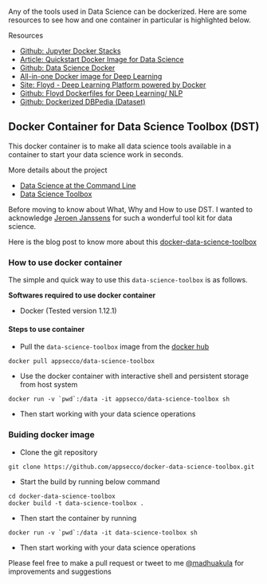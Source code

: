 Any of the tools used in Data Science can be dockerized. Here are some resources to see how and one container in particular is highlighted below. 

Resources
- [Github: Jupyter Docker Stacks](https://github.com/jupyter/docker-stacks)
- [Article: Quickstart Docker Image for Data Science](https://medium.com/towards-data-science/my-quick-start-docker-image-for-data-science-6bffb5dbac31)
- [Github: Data Science Docker](https://github.com/Btibert3/datasci-docker)
- [All-in-one Docker image for Deep Learning](https://github.com/floydhub/dl-docker)
- [Site: Floyd - Deep Learning Platform powered by Docker](https://www.floydhub.com/)
- [Github: Floyd Dockerfiles for Deep Learning/ NLP](https://github.com/floydhub/dockerfiles)
- [Github: Dockerized DBPedia (Dataset)](https://github.com/dbpedia/Dockerized-DBpedia)

## Docker Container for Data Science Toolbox (DST)

This docker container is to make all data science tools available in a container to start your data science work in seconds.

More details about the project

- [Data Science at the Command Line](http://datascienceatthecommandline.com)
- [Data Science Toolbox](http://datasciencetoolbox.org)

Before moving to know about What, Why and How to use DST. I wanted to acknowledge [Jeroen Janssens](http://jeroenjanssens.com) for such a wonderful tool kit for data science.

Here is the blog post to know more about this [docker-data-science-toolbox]()

### How to use docker container

The simple and quick way to use this `data-science-toolbox` is as follows.

**Softwares required to use docker container**

- Docker (Tested version 1.12.1)

#### Steps to use container

- Pull the `data-science-toolbox` image from the [docker hub](https://hub.docker.com/r/appsecco/data-science-toolbox)

```
docker pull appsecco/data-science-toolbox
```

- Use the docker container with interactive shell and persistent storage from host system

```
docker run -v `pwd`:/data -it appsecco/data-science-toolbox sh
```

- Then start working with your data science operations


### Buiding docker image

- Clone the git repository

```
git clone https://github.com/appsecco/docker-data-science-toolbox.git
```

- Start the build by running below command


```
cd docker-data-science-toolbox
docker build -t data-science-toolbox .
```

- Then start the container by running

```
docker run -v `pwd`:/data -it data-science-toolbox sh
```

- Then start working with your data science operations



Please feel free to make a pull request or tweet to me [@madhuakula](https://twitter.com/madhuakula) for improvements and suggestions